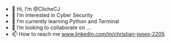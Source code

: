 - 👋 Hi, I’m @ClicheCJ
- 👀 I’m interested in Cyber Security
- 🌱 I’m currently learning Python and Terminal
- 💞️ I’m looking to collaborate on ...
- 📫 How to reach me www.linkedin.com/in/christian-jones-2205

<!---
ClicheCJ/ClicheCJ is a ✨ special ✨ repository because its `README.md` (this file) appears on your GitHub profile.
You can click the Preview link to take a look at your changes.
--->
